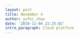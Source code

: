 ```yaml
---
layout: post
title: November 4
author: yufei_zhao
date: '2019-11-04 21:25:02'
intro_paragraph: Cloud platform
---
```


